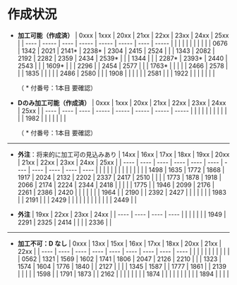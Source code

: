# 作成状況

- **加工可能（作成済）**
  | 0xxx | 1xxx  | 20xx | 21xx  | 22xx  | 23xx  | 24xx | 25xx  |
  | ---- | ----- | ---- | ----- | ----- | ----- | ---- | ----- |
  |      |       |      |       |       |       |      |       |
  | 0676 | 1342  | 2021 | 2141* | 2238* | 2304  | 2415 | 2524  |
  |      | 1343  | 2082 | 2192  | 2282  | 2359  | 2434 | 2539* |
  |      | 1344  |      |       | 2287* | 2393* | 2440 | 2543  |
  |      | 1609* |      |       | 2296  |       | 2454 | 2577  |
  |      | 1763* |      |       |       |       | 2466 | 2578  |
  |      | 1835  |      |       |       |       | 2486 | 2580  |
  |      | 1908  |      |       |       |       |      | 2581  |
  |      | 1922  |      |       |       |       |      |       |

  （ * 付番号：1本目 要確認）

- **Dのみ加工可能（作成済）**
  | 0xxx | 1xxx | 20xx | 21xx  | 22xx  | 23xx  | 24xx  | 25xx  |
  | ---- | ---- | ---- | ----- | ----- | ----- | ----- | ----- |
  |      |      |      |       |       |       |       |       |
  |      | 1982 |      |       |       |       |       |       |

  （ * 付番号：1本目 要確認）

---

- **外注**：将来的に加工可の見込みあり
  | 14xx | 16xx | 17xx | 18xx | 19xx | 20xx | 21xx | 22xx | 23xx | 24xx | 25xx |
  | ---- | ---- | ---- | ---- | ---- | ---- | ---- | ---- | ---- | ---- | ---- |
  |      |      |      |      |      |      |      |      |      |      |      |
  | 1498 | 1635 | 1772 | 1868 | 1917 | 2024 | 2132 | 2202 | 2337 | 2417 | 2510 |
  |      |      | 1773 | 1878 | 1918 | 2066 | 2174 | 2224 | 2344 | 2418 |      |
  |      |      | 1775 |      | 1946 | 2099 | 2176 | 2261 | 2386 | 2420 |      |
  |      |      |      |      | 1964 |      | 2190 |      | 2392 | 2427 |      |
  |      |      |      |      | 1983 |      | 2191 |      |      | 2429 |      |
  |      |      |      |      |      |      |      |      |      | 2449 |      |


- **外注**
  | 19xx | 22xx | 23xx | 24xx |
  | ---- | ---- | ---- | ---- |
  |      |      |      |      |
  | 1949 | 2291 | 2325 | 2414 |
  |      |      | 2336 |      |

---

- **加工不可：D なし**
  | 0xxx | 13xx | 15xx | 16xx | 17xx | 18xx | 20xx | 21xx | 22xx |
  | ---- | ---- | ---- | ---- | ---- | ---- | ---- | ---- | ---- |
  |      |      |      |      |      |      |      |      |      |
  | 0562 | 1321 | 1569 | 1602 | 1741 | 1806 | 2047 | 2126 | 2210 |
  |      | 1323 | 1574 | 1604 | 1776 | 1840 |      | 2127 |      |
  |      | 1345 | 1587 |      | 1777 | 1861 |      | 2139 |      |
  |      |      | 1598 |      | 1791 | 1873 |      | 2162 |      |
  |      |      |      |      |      | 1874 |      |      |      |
  |      |      |      |      |      | 1894 |      |      |      |

